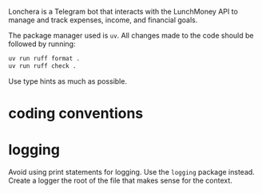 Lonchera is a Telegram bot that interacts with the LunchMoney API to manage
and track expenses, income, and financial goals.

The package manager used is `uv`. All changes made to the code should be followed
by running:

```bash
uv run ruff format .
uv run ruff check .
```

Use type hints as much as possible.

# coding conventions

# logging

Avoid using print statements for logging. Use the `logging` package instead. Create a logger the
root of the file that makes sense for the context.
